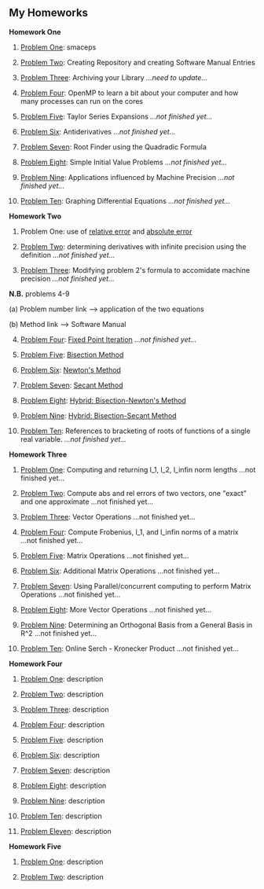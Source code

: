 ## My Homeworks

**Homework One**

1. [Problem One](https://github.com/warrenm1/math4610/blob/master/homworks/Homework1/precision/maceps.cpp): smaceps

2. [Problem Two](https://github.com/warrenm1/math4610/blob/master/SoftwareManual/maceps.md): Creating Repository and creating Software Manual Entries

3. [Problem Three](https://github.com/warrenm1/math4610/tree/master/homeworks/Homework1/hw1_prob3): Archiving your Library *...need to update...*

4. [Problem Four](https://github.com/warrenm1/math4610/tree/master/homeworks/Homework1/OpenMP): OpenMP to learn a bit about your computer and how many processes can run on the cores

5. [Problem Five](link): Taylor Series Expansions *...not finished yet...*

6. [Problem Six](link): Antiderivatives *...not finished yet...*

7. [Problem Seven](https://github.com/warrenm1/math4610/blob/master/SoftwareManual/RootFinder.md): Root Finder using the Quadradic Formula

8. [Problem Eight](link): Simple Initial Value Problems *...not finished yet...*

9. [Problem Nine](link): Applications influenced by Machine Precision *...not finished yet...*

10. [Problem Ten](link): Graphing Differential Equations *...not finished yet...*



**Homework Two**

1. Problem One: use of [relative error](https://github.com/warrenm1/math4610/blob/master/SoftwareManual/rel_err.md) and [absolute error](https://github.com/warrenm1/math4610/blob/master/SoftwareManual/abs_err.md)

2. [Problem Two](link): determining derivatives with infinite precision using the definition *...not finished yet...*

3. [Problem Three](link): Modifying problem 2's formula to accomidate machine precision *...not finished yet...*

**N.B.** problems 4-9

(a) Problem number link --> application of the two equations

(b) Method link --> Software Manual

4. [Problem Four](link): [Fixed Point Iteration](https://github.com/warrenm1/math4610/blob/master/SoftwareManual/fixed_point_iteration.md)  *...not finished yet...*

5. [Problem Five](https://github.com/warrenm1/math4610/blob/master/homeworks/Homework2/bisection.cpp): [Bisection Method](https://github.com/warrenm1/math4610/blob/master/SoftwareManual/bisection.md)

6. [Problem Six](https://github.com/warrenm1/math4610/blob/master/homeworks/Homework2/newton.cpp): [Newton's Method](https://github.com/warrenm1/math4610/blob/master/SoftwareManual/newton.md)

7. [Problem Seven](https://github.com/warrenm1/math4610/blob/master/homeworks/Homework2/secant.cpp): [Secant Method](https://github.com/warrenm1/math4610/blob/master/SoftwareManual/secant.md) 

8. [Problem Eight](https://github.com/warrenm1/math4610/blob/master/homeworks/Homework2/hybrid_bisection-newton.cpp): [Hybrid: Bisection-Newton's Method](https://github.com/warrenm1/math4610/blob/master/SoftwareManual/hybrid_n.md)

9. [Problem Nine](https://github.com/warrenm1/math4610/blob/master/homeworks/Homework2/hybrid_bisection-secant.cpp): [Hybrid: Bisection-Secant Method](https://github.com/warrenm1/math4610/blob/master/SoftwareManual/hybrid_s.md) 

10. [Problem Ten](link): References to bracketing of roots of functions of a single real variable. *...not finished yet...*



**Homework Three**

1. [Problem One](link): Computing and returning l_1, l_2, l_infin norm lengths ...not finished yet...

2. [Problem Two](link): Compute abs and rel errors of two vectors, one "exact" and one approximate ...not finished yet...

3. [Problem Three](link): Vector Operations ...not finished yet...

4. [Problem Four](link): Compute Frobenius, l_1, and l_infin norms of a matrix ...not finished yet...

5. [Problem Five](link): Matrix Operations ...not finished yet...

6. [Problem Six](link): Additional Matrix Operations ...not finished yet...

7. [Problem Seven](link): Using Parallel/concurrent computing to perform Matrix Operations ...not finished yet...

8. [Problem Eight](link): More Vector Operations ...not finished yet...

9. [Problem Nine](link): Determining an Orthogonal Basis from a General Basis in R^2 ...not finished yet...

10. [Problem Ten](link): Online Serch - Kronecker Product ...not finished yet...



**Homework Four**

1. [Problem One](link): description

2. [Problem Two](link): description

3. [Problem Three](link): description

4. [Problem Four](link): description

5. [Problem Five](link): description

6. [Problem Six](link): description

7. [Problem Seven](link): description

8. [Problem Eight](link): description

9. [Problem Nine](link): description

10. [Problem Ten](link): description

11. [Problem Eleven](link): description



**Homework Five**

1. [Problem One](link): description

2. [Problem Two](link): description
